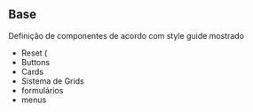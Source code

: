 ## Base
Definição de componentes de acordo com style guide mostrado
- Reset (
- Buttons
- Cards
- Sistema de Grids
- formulários 
- menus


